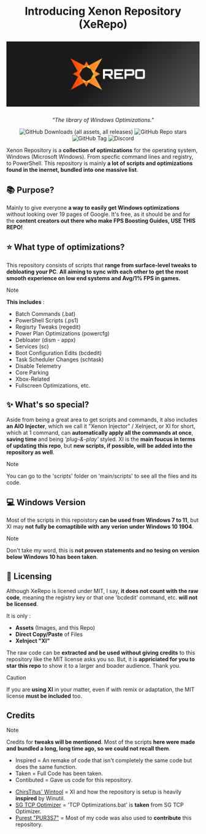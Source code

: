 <h1 align="center">

**Introducing Xenon Repository (XeRepo)**

<img src="images/xerepo.png" alt="XeRepo" width="1100">

</h1>

<div align="center">

*"The library of Windows Optimizations."*

![GitHub Downloads (all assets, all releases)](https://img.shields.io/github/downloads/xeproject/xerepo/total?style=for-the-badge&color=lightblue)
![GitHub Repo stars](https://img.shields.io/github/stars/xeproject/xerepo?style=for-the-badge&color=gold)
![GitHub Tag](https://img.shields.io/github/v/tag/xeproject/xerepo?include_prereleases&sort=semver&style=for-the-badge&label=XI%20Version&color=Lightgreen)
![Discord](https://img.shields.io/discord/1351857871838777374?style=for-the-badge&logo=discord&logoColor=white&label=Join%20Us&color=%235865F2&link=https://discord.gg/XyXctdthVZ)

</div>

Xenon Repository is a **collection of optimizations** for the operating system, Windows (Microsoft Windows). From specfic command lines and registry, to PowerShell. This repository is mainly **a lot of scripts and optimizations found in the inernet, bundled into one massive list**.

## 📚 Purpose?
Mainly to give everyone **a way to easily get Windows optimizations** without looking over 19 pages of Google. It's free, as it should be and for the **content creators out there who make FPS Boosting Guides, USE THIS REPO!**

## ⭐ What type of optimizations?
This repository consists of scripts that **range from surface-level tweaks to debloating your PC**. **All aiming to sync with each other to get the most smooth experience on low end systems and Avg/1% FPS in games.**

> [!NOTE]
> **This includes** :
> - Batch Commands (.bat)
> - PowerShell Scripts (.ps1)
> - Regisrty Tweaks (regedit)
> - Power Plan Optimizations (powercfg)
> - Debloater (dism - appx)
> - Services (sc)
> - Boot Configuration Edits (bcdedit)
> - Task Scheduler Changes (schtask)
> - Disable Telemetry
> - Core Parking
> - Xbox-Related
> - Fullscreen Optimizations,
> etc.

## ✨ What's so special?
Aside from being a great area to get scripts and commands, it also includes **an AIO Injecter**, which we call it "Xenon Injector" / XeInject, or XI for short, which at 1 command, can **automatically apply all the commands at once**, **saving time** and being _'plug-&-play'_ styled. XI is the **main foucus in terms of updating this repo**, but **new scripts, if possible, will be added into the repository as well**.

> [!NOTE]
> You can go to the 'scripts' folder on 'main/scripts' to see all the files and its code.

## 💻 Windows Version
Most of the scripts in this repoistory **can be used from Windows 7 to 11**, but XI may **not fully be comaptibile with any verion under Windows 10 1904**.

> [!NOTE]
> Don't take my word, this is **not proven statements and no tesing on version below Windows 10 has been taken**.

## 📝 Licensing
Although XeRepo is licened under MIT, I say, **it does not count with the raw code**, meaning the registry key or that one 'bcdedit' command, etc. **will not be licensed**.

It is only :
- **Assets** (Images, and this Repo)
- **Direct Copy/Paste** of Files
- **XeInject "XI"**

The raw code can be **extracted and be used without giving credits** to this repository like the MIT license asks you so. But, it is **appriciated for you to star this repo** to show it to a larger and boader audience. Thank you.

> [!CAUTION]
> If you are **using XI** in your matter, even if with remix or adaptation, the MIT license **must be included** too.

## Credits

> [!NOTE]
> Credits for **tweaks will be mentioned**. Most of the scripts **here were made and bundled a long, long time ago, so we could not recall them**.
> - Inspired = An remake of code that isn't completely the same code but does the same function.
> - Taken = Full Code has been taken.
> - Contibuted = Gave us code for this repository.

- [ChirsTitus' Wintool](https://github.com/ChrisTitusTech/winutil) = XI and how the repository is setup is heavily **inspired** by Winutil.
- [SG TCP Optimizer](https://www.speedguide.net/downloads.php) = 'TCP Optimizations.bat' is **taken** from SG TCP Optimizer.
- [Purest "PUR3S7"](https://www.github.com/PUR3S7) = Most of my code was also used to **contribute** this repository.
